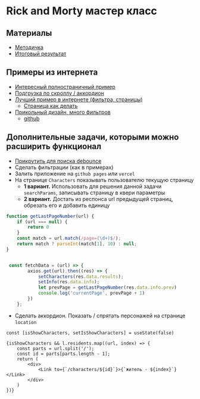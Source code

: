 
# Rick and Morty мастер класс

## Материалы
- [Методичка](https://safronman.gitbook.io/rick-and-morty-cra)
- [Итоговый результат](https://safronman.github.io/rick-and-morty-CRA/)


## Примеры из интернета

- [Интересный полностраничный пример](https://leonidasesteban.github.io/rick-morty-vanilla/)
- [Подгрузка по скроллу / аккордион](https://rick-and-morty-enes.vercel.app/)
- [Лучший пример в интернете (фильтра, страницы)](https://react-projects-psi.vercel.app/)
  - [Страница как делать](https://www.freecodecamp.org/news/react-js-project-build-a-rick-and-morty-character-wiki/)
- [Прикольный дизайн, много фильтров](https://rick-and-mortyinfo.vercel.app/)
  - [github](https://github.com/DEATHTINYZ/rickandmortyinfo)


## Дополнительные задачи, которыми можно расширить функционал
- [Прикрутить для поиска debounce](https://usehooks-ts.com/react-hook/use-debounce-value)
- Сделать фильтрации (как в примерах)
- Залить приложение на `github pages` или `vercel`
- На странице `Characters` показывать пользователю текущую страницу
  - **1 вариант.** Использовать для решения данной задачи `searchParams`, записывать страницу в квери параметры
  - **2 вариант.**  Достать из респонса url предыдущей страниц, обрезать его и добавить единицу
```js 
function getLastPageNumber(url) {
    if (url === null) {
        return 0
    }
    const match = url.match(/page=(\d+)$/);
    return match ? parseInt(match[1], 10) : null;
}


 const fetchData = (url) => {
        axios.get(url).then((res) => {
            setCharacters(res.data.results);
            setInfo(res.data.info);
            let prevPage = getLastPageNumber(res.data.info.prev)
            console.log('currentPage', prevPage + 1)
        })
    };
```

- Сделать аккордион. Показать / спрятать персонажей на странице `location`

```tsx
const [isShowCharacters, setIsShowCharacters] = useState(false)

{isShowCharacters && l.residents.map((url, index) => {
	const parts = url.split('/');
	const id = parts[parts.length - 1];
	return (
		<div>
			<Link to={`/characters/${id}`}>{`житель - ${index}`}</Link>
		</div>
	)
})}
```
